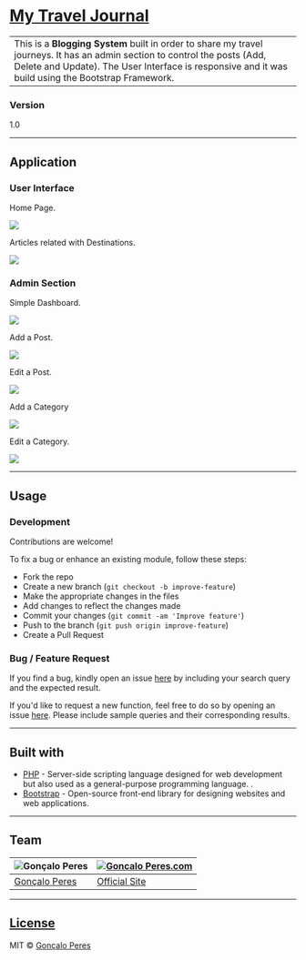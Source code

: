 # [My Travel Journal](https://github.com/goncaloperes/Project-PHP-MyTravelJourney)

<table>
<tr>
<td>
This is a <b>Blogging System</b> built in order to share my travel journeys.
  It has an admin section to control the posts (Add, Delete and Update).
  The User Interface is responsive and it was build using the Bootstrap Framework.
</td>
</tr>
</table>

### Version
1.0


---

## Application

### User Interface

Home Page.

![](https://github.com/goncaloperes/Project-PHP-MyTravelJourney/blob/master/Snapshots/home.png)

Articles related with Destinations.

![](https://github.com/goncaloperes/Project-PHP-MyTravelJourney/blob/master/Snapshots/destinations.png)


### Admin Section

Simple Dashboard.

![](https://github.com/goncaloperes/Project-PHP-MyTravelJourney/blob/master/Snapshots/admin_area.png)

Add a Post.

![](https://github.com/goncaloperes/Project-PHP-MyTravelJourney/blob/master/Snapshots/add_post.png)

Edit a Post.

![](https://github.com/goncaloperes/Project-PHP-MyTravelJourney/blob/master/Snapshots/edit_post.png)

Add a Category

![](https://github.com/goncaloperes/Project-PHP-MyTravelJourney/blob/master/Snapshots/add_category.png)

Edit a Category.

![](https://github.com/goncaloperes/Project-PHP-MyTravelJourney/blob/master/Snapshots/edit_category.png)


---

## Usage

### Development
Contributions are welcome!

To fix a bug or enhance an existing module, follow these steps:

- Fork the repo
- Create a new branch (`git checkout -b improve-feature`)
- Make the appropriate changes in the files
- Add changes to reflect the changes made
- Commit your changes (`git commit -am 'Improve feature'`)
- Push to the branch (`git push origin improve-feature`)
- Create a Pull Request 

### Bug / Feature Request

If you find a bug, kindly open an issue [here](https://github.com/goncaloperes/Project-PHP-MyTravelJourney/issues) by including your search query and the expected result.

If you'd like to request a new function, feel free to do so by opening an issue [here](https://github.com/goncaloperes/Project-PHP-MyTravelJourney/issues). Please include sample queries and their corresponding results.

---

## Built with 

- [PHP](http://www.php.net) - Server-side scripting language designed for web development but also used as a general-purpose programming language. .
- [Bootstrap](https://getbootstrap.com) -  Open-source front-end library for designing websites and web applications.

---

## Team

![Gonçalo Peres](https://media-exp2.licdn.com/mpr/mpr/shrinknp_200_200/AAIA_wDGAAAAAQAAAAAAAAqTAAAAJDBlZTE3MmI0LWNmNjgtNDM3MS1iMzRmLTI0ZGQ1MGRlMWE1Yw.jpg)  | [![Goncalo Peres.com]()](https://goncaloperes.com/)
---|---
[Gonçalo Peres](https://github.com/goncaloperes) |[Official Site](https://goncaloperes.com)


---

## [License](https://github.com/goncaloperes/Project-AJAX-AddressBook/blob/master/LICENSE)

MIT © [Gonçalo Peres](https://goncaloperes.github.io)
